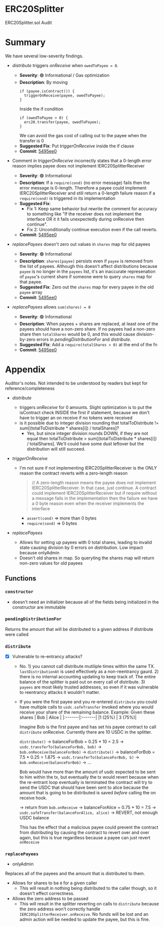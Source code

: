 # ERC20Splitter

ERC20Splitter.sol Audit

# Summary

We have several low-severity findings.

* _distribute_ triggers _onReceive_ when `owedToPayee = 0`.
  * **Severity**: 🟢 Informational / Gas optimization
  * **Description**: By moving
    ```
    if (payee.isContract()) {
      triggerOnReceive(payee, owedToPayee);
    }
    ```
    Inside the if condition
    ```
    if (owedToPayee > 0) {
      erc20.transfer(payee, owedToPayee);
    }
    ```
    We can avoid the gas cost of calling out to the payee when the transfer is 0
  * **Suggested Fix**: Put _triggerOnReceive_ inside the if clause
  * **Commit**: [5495ee0](https://github.com/warbler-labs/mono/pull/1069/commits/5495ee01daa5e24b86a32a3be2dea71c5b83db61)

* Comment in _triggerOnReceive_ incorrectly states that a 0-length error reason implies payee does not implement IERC20SplitterReceiver
  * **Severity**: 🟢 Informational
  * **Description**: If a `require(cond)` (no error message) fails then the error message is 0-length. Therefore a payee
  could implement IERC20SplitterReceiver and still return a 0-length failure reason if a `require(cond)` is triggered in
  its implementation
  * **Suggested Fix**:
    * Fix 1: Keep same behavior but rewrite the comment for accuracy to something like "If the receiver does not implement the interface
    OR it it fails unexpectedly during onReceive then continue".
    * Fix 2: Unconditionally continue execution even if the call reverts.
  * **Commit**: [5495ee0](https://github.com/warbler-labs/mono/pull/1069/commits/5495ee01daa5e24b86a32a3be2dea71c5b83db61)

* _replacePayees_ doesn't zero out values in `shares` map for old payees
  * **Severity**: 🟢 Informational
  * **Description**: `shares[payee]` persists even if `payee` is removed from the list of payees. Although this doesn't affect
  distributions because `payee` is no longer in the `payees` list, it's an inaccurate represenation of `payee`'s current share
  if someone were to query `shares` map for that payee.
  * **Suggested Fix**: Zero out the `shares` map for every payee in the old `payee` array
  * **Commit**: [5495ee0](https://github.com/warbler-labs/mono/pull/1069/commits/5495ee01daa5e24b86a32a3be2dea71c5b83db61)

* _replacePayees_ allows `sum(shares) = 0`
  * **Severity**: 🟢 Informational
  * **Description**: When payees + shares are replaced, at least one of the payees should have a non-zero share. If no payees
  had a non-zero share then `totalShares` would be 0, and this would cause division-by-zero errors in _pendingDistributionFor_
  and _distribute_.
  * **Suggested Fix**: Add a `require(totalShares > 0)` at the end of the fn
  * **Commit**: [5495ee0](https://github.com/warbler-labs/mono/pull/1069/commits/5495ee01daa5e24b86a32a3be2dea71c5b83db61)

# Appendix
Auditor's notes. Not intended to be understood by readers but kept for reference/completeness

- _distribute_
  - triggers _onReceive_ for 0 amounts. Slight optimization is to put the isContract check
    INSIDE the first if statement, because we don't have to trigger an on receive if no
    tokens were received
  - is it possible due to integer division rounding that totalToDistribute != sum[(totalToDistribute * shares[i]) / totalShares]?
    - Yes, but since integer division rounds DOWN, if they are not equal then totalToDistribute > sum[(totalToDistribute * shares[i]) / totalShares].
      We'll could have some dust leftover but the distribution will still succeed.

- _triggerOnReceive_
  - I'm not sure if not implementing IERC20SplitterReceiver is the ONLY reason the contract reverts
    with a zero-length reason
    > // A zero-length reason means the payee does not implement IERC20SplitterReceiver. In that case, just continue.
    A contract could implement IERC20SplitterReceiver but if require without a message fails in the implementation
    then the failure we have a 0 byte reason even when the receiver implements the interface
      * `assert(cond)` => more than 0 bytes
      * `require(cond)` => 0 bytes

- _replacePayees_
  - Allows for setting up payees with 0 total shares, leading to invalid state causing division by 0 errors on distribution.
    Low impact because onlyAdmin
  - Doesn't old shares in map. So queryting the shares map will return non-zero values for old payees

## Functions

### `constructor`
* doesn't need an initializer because all of the fields being initialized in the constructor are immutable

### `pendingDistributionFor`

Returns the amount that will be distributed to a given address if distribute were called

### `distribute`

- [x] Vulnerable to re-entrancy attacks?
  - No. 1) you cannot call distribute mutiliple times within the same TX.
  `lastDistributionAt` is used effectively as a non-reentrancy gaurd. 2) there
  is no internal accounting updating to keep track of. The entire balance of the
  splitter is paid out on every call of distribute. 3) `payees` are most likely
  trusted addresses, so even if it was vulnerable to reentrancy attacks it
  wouldn't matter.
  - If you were the first payee and you re-entered `distribute` you could have multiple calls to `usdc.safeTransfer` invoked where
    you would receive your share of the remaining balance. Example:
    Given these shares
    | Bob    | Alice  | 
    |:-------|:-------|
    |1 (25%) | 3 (75%)|

    Imagine Bob is the first payee and has set his payee contract to call
    `distribute` onReceive. Currently there are 10 USDC in the splitter.

    `distribute()`
    -> balanceForBob = 0.25 * 10 = 2.5
    -> `usdc.transferTo(balanceForBob, bob)`
    -> `bob.onReceive(balanceForBob)`
      -> `distribute()`
        -> balanceForBob = 7.5 * 0.25 = 1.875
        -> `usdc.transferTo(balanceForBob, b)`
        -> `bob.onReceive(balanceForBob)`
          -> ...

    Bob would have more than the amount of usdc expected to be sent to him
    within the tx, but eventually the tx would revert because when the
    re-entrant loop eventually is terminated the contract will try to send the
    USDC that should have been sent to alice because the amount that is going to
    be distributed is saved _before_ calling the on receive hook.

    -> return from `bob.onReceive`
    -> balanceForAlice = 0.75 * 10 = 7.5
    -> `usdc.safeTransfer(balanceForAlice, alice)`
      -> REVERT, not enough USDC balance

    This has the effect that a malicious payee could prevent the contract from distributing by causing the contract
    to revert over and over again, but this is true regardless because a payee can just revert `onReceive`


### `replacePayees`

* onlyAdmin

Replaces all of the payees and the amount that is distributed to them.

* Allows for shares to be `0` for a given caller
  - This will result in nothing being distributed to the caller though, so it
  doesn't effect correctness.
* Allows the zero address to be passed
  - This will result in the splitter reverting on calls to `distribute` because the zero address
    won't correctly handle `IERC20SplitterReceiver.onReceive`. No funds will be lost and an admin action
    will be needed to update the payee, but this is fine.
